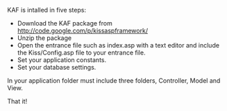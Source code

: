 KAF is intalled in five steps:

  * Download the KAF package from http://code.google.com/p/kissaspframework/
  * Unzip the package
  * Open the entrance file such as index.asp with a text editor and include the Kiss/Config.asp file to your entrance file.
  * Set your application constants.
  * Set your database settings.

In your application folder must include three folders, Controller, Model and View.

That it!